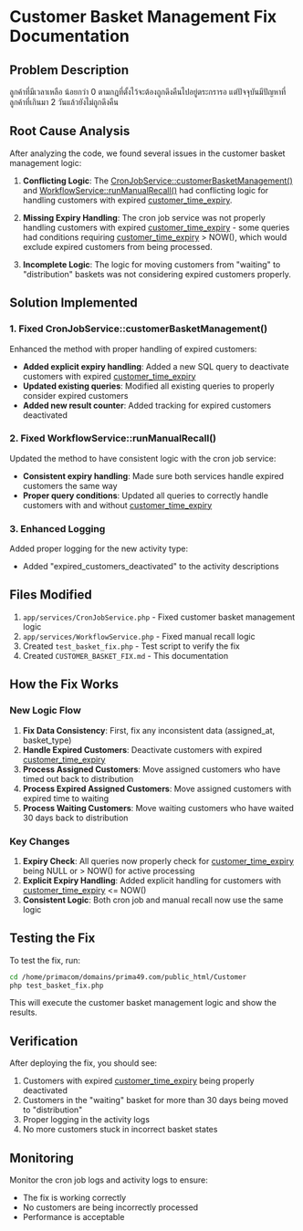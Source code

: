 # Customer Basket Management Fix Documentation

## Problem Description

ลูกค้าที่มีเวลาเหลือ น้อยกว่า 0 ตามกฎที่ตั้งไว้จะต้องถูกดึงคืนไปอยู่ตระกรารอ แต่ปัจจุบันมีปัญหาที่ลูกค้าที่เกินมา 2 วันแล้วยังไม่ถูกดึงคืน

## Root Cause Analysis

After analyzing the code, we found several issues in the customer basket management logic:

1. **Conflicting Logic**: The [CronJobService::customerBasketManagement()](file:///c:/xampp/htdocs/CRM-CURSOR/app/services/CronJobService.php#L437-L576) and [WorkflowService::runManualRecall()](file:///c:/xampp/htdocs/CRM-CURSOR/app/services/WorkflowService.php#L226-L282) had conflicting logic for handling customers with expired [customer_time_expiry](file:///c:/xampp/htdocs/CRM-CURSOR/app/core/Database.php#L222-L222).

2. **Missing Expiry Handling**: The cron job service was not properly handling customers with expired [customer_time_expiry](file:///c:/xampp/htdocs/CRM-CURSOR/app/core/Database.php#L222-L222) - some queries had conditions requiring [customer_time_expiry](file:///c:/xampp/htdocs/CRM-CURSOR/app/core/Database.php#L222-L222) > NOW(), which would exclude expired customers from being processed.

3. **Incomplete Logic**: The logic for moving customers from "waiting" to "distribution" baskets was not considering expired customers properly.

## Solution Implemented

### 1. Fixed CronJobService::customerBasketManagement()

Enhanced the method with proper handling of expired customers:

- **Added explicit expiry handling**: Added a new SQL query to deactivate customers with expired [customer_time_expiry](file:///c:/xampp/htdocs/CRM-CURSOR/app/core/Database.php#L222-L222)
- **Updated existing queries**: Modified all existing queries to properly consider expired customers
- **Added new result counter**: Added tracking for expired customers deactivated

### 2. Fixed WorkflowService::runManualRecall()

Updated the method to have consistent logic with the cron job service:

- **Consistent expiry handling**: Made sure both services handle expired customers the same way
- **Proper query conditions**: Updated all queries to correctly handle customers with and without [customer_time_expiry](file:///c:/xampp/htdocs/CRM-CURSOR/app/core/Database.php#L222-L222)

### 3. Enhanced Logging

Added proper logging for the new activity type:
- Added "expired_customers_deactivated" to the activity descriptions

## Files Modified

1. `app/services/CronJobService.php` - Fixed customer basket management logic
2. `app/services/WorkflowService.php` - Fixed manual recall logic
3. Created `test_basket_fix.php` - Test script to verify the fix
4. Created `CUSTOMER_BASKET_FIX.md` - This documentation

## How the Fix Works

### New Logic Flow

1. **Fix Data Consistency**: First, fix any inconsistent data (assigned_at, basket_type)
2. **Handle Expired Customers**: Deactivate customers with expired [customer_time_expiry](file:///c:/xampp/htdocs/CRM-CURSOR/app/core/Database.php#L222-L222)
3. **Process Assigned Customers**: Move assigned customers who have timed out back to distribution
4. **Process Expired Assigned Customers**: Move assigned customers with expired time to waiting
5. **Process Waiting Customers**: Move waiting customers who have waited 30 days back to distribution

### Key Changes

1. **Expiry Check**: All queries now properly check for [customer_time_expiry](file:///c:/xampp/htdocs/CRM-CURSOR/app/core/Database.php#L222-L222) being NULL or > NOW() for active processing
2. **Explicit Expiry Handling**: Added explicit handling for customers with [customer_time_expiry](file:///c:/xampp/htdocs/CRM-CURSOR/app/core/Database.php#L222-L222) <= NOW()
3. **Consistent Logic**: Both cron job and manual recall now use the same logic

## Testing the Fix

To test the fix, run:

```bash
cd /home/primacom/domains/prima49.com/public_html/Customer
php test_basket_fix.php
```

This will execute the customer basket management logic and show the results.

## Verification

After deploying the fix, you should see:

1. Customers with expired [customer_time_expiry](file:///c:/xampp/htdocs/CRM-CURSOR/app/core/Database.php#L222-L222) being properly deactivated
2. Customers in the "waiting" basket for more than 30 days being moved to "distribution"
3. Proper logging in the activity logs
4. No more customers stuck in incorrect basket states

## Monitoring

Monitor the cron job logs and activity logs to ensure:
- The fix is working correctly
- No customers are being incorrectly processed
- Performance is acceptable